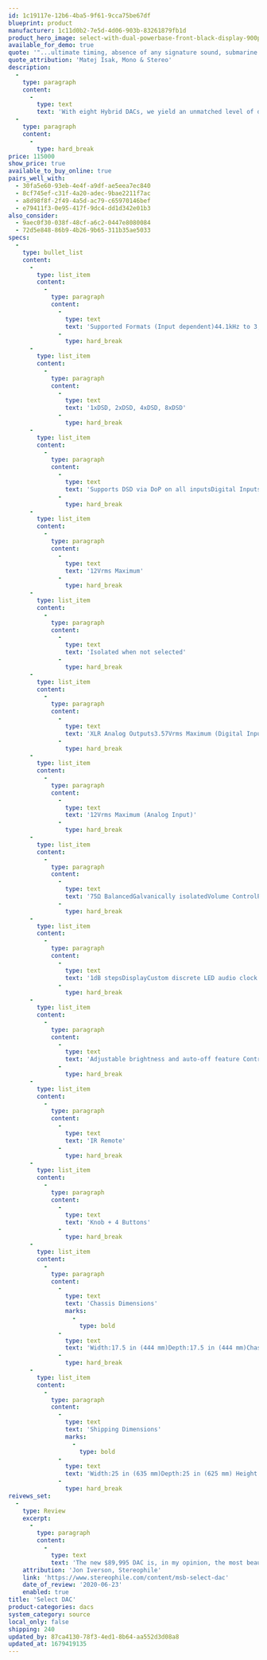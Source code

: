```yaml
---
id: 1c19117e-12b6-4ba5-9f61-9cca75be67df
blueprint: product
manufacturer: 1c11d0b2-7e5d-4d06-903b-83261879fb1d
product_hero_image: select-with-dual-powerbase-front-black-display-900px-1.jpg
available_for_demo: true
quote: '"...ultimate timing, absence of any signature sound, submarine like depths, enormous sense of space and instant ability to lock into the music."'
quote_attribution: 'Matej Isak, Mono & Stereo'
description:
  -
    type: paragraph
    content:
      -
        type: text
        text: 'With eight Hybrid DACs, we yield an unmatched level of detail, reproducing the musicality, soundstage, and texture of an original performance, bringing the artist to you. A fully balanced, ultra-high precision, discrete ladder DAC architecture ensures each note tells a story. Additionally, MSB’s robust in-house design enables the finest quality playback of PCM and native DSD, while our low impedance circuitry drives your amplification directly without adding coloration or buffering noise. The end result is a digital experience defying expectations.'
  -
    type: paragraph
    content:
      -
        type: hard_break
price: 115000
show_price: true
available_to_buy_online: true
pairs_well_with:
  - 30fa5e60-93eb-4e4f-a9df-ae5eea7ec840
  - 8cf745ef-c31f-4a20-adec-9bae2211f7ac
  - a8d98f8f-2f49-4a5d-ac79-c65970146bef
  - e79411f3-0e95-417f-9dc4-dd1d342e01b3
also_consider:
  - 9aec0f30-038f-48cf-a6c2-0447e8080084
  - 72d5e848-86b9-4b26-9b65-311b35ae5033
specs:
  -
    type: bullet_list
    content:
      -
        type: list_item
        content:
          -
            type: paragraph
            content:
              -
                type: text
                text: 'Supported Formats (Input dependent)44.1kHz to 3,072kHz PCM up to 32 bits'
              -
                type: hard_break
      -
        type: list_item
        content:
          -
            type: paragraph
            content:
              -
                type: text
                text: '1xDSD, 2xDSD, 4xDSD, 8xDSD'
              -
                type: hard_break
      -
        type: list_item
        content:
          -
            type: paragraph
            content:
              -
                type: text
                text: 'Supports DSD via DoP on all inputsDigital Inputs4x Advanced isolated input module slotsXLR Analog Inputs100kΩ Balanced'
              -
                type: hard_break
      -
        type: list_item
        content:
          -
            type: paragraph
            content:
              -
                type: text
                text: '12Vrms Maximum'
              -
                type: hard_break
      -
        type: list_item
        content:
          -
            type: paragraph
            content:
              -
                type: text
                text: 'Isolated when not selected'
              -
                type: hard_break
      -
        type: list_item
        content:
          -
            type: paragraph
            content:
              -
                type: text
                text: 'XLR Analog Outputs3.57Vrms Maximum (Digital Input)'
              -
                type: hard_break
      -
        type: list_item
        content:
          -
            type: paragraph
            content:
              -
                type: text
                text: '12Vrms Maximum (Analog Input)'
              -
                type: hard_break
      -
        type: list_item
        content:
          -
            type: paragraph
            content:
              -
                type: text
                text: '75Ω BalancedGalvanically isolatedVolume ControlPurely passive constant impedance analog attenuation'
              -
                type: hard_break
      -
        type: list_item
        content:
          -
            type: paragraph
            content:
              -
                type: text
                text: '1dB stepsDisplayCustom discrete LED audio clock synchronous display'
              -
                type: hard_break
      -
        type: list_item
        content:
          -
            type: paragraph
            content:
              -
                type: text
                text: 'Adjustable brightness and auto-off feature ControlsIsolated RS-232'
              -
                type: hard_break
      -
        type: list_item
        content:
          -
            type: paragraph
            content:
              -
                type: text
                text: 'IR Remote'
              -
                type: hard_break
      -
        type: list_item
        content:
          -
            type: paragraph
            content:
              -
                type: text
                text: 'Knob + 4 Buttons'
              -
                type: hard_break
      -
        type: list_item
        content:
          -
            type: paragraph
            content:
              -
                type: text
                text: 'Chassis Dimensions'
                marks:
                  -
                    type: bold
              -
                type: text
                text: 'Width:17.5 in (444 mm)Depth:17.5 in (444 mm)Chassis Height (Without Feet):3 in (79 mm) Stack height:3.625 in (92 mm)Weight:25.5 lbs (11 kg)Product Feet:M6X1 Thread'
              -
                type: hard_break
      -
        type: list_item
        content:
          -
            type: paragraph
            content:
              -
                type: text
                text: 'Shipping Dimensions'
                marks:
                  -
                    type: bold
              -
                type: text
                text: 'Width:25 in (635 mm)Depth:25 in (625 mm) Height:10 in (254 mm)Weight:55 lbs (24 kg)'
              -
                type: hard_break
reivews_set:
  -
    type: Review
    excerpt:
      -
        type: paragraph
        content:
          -
            type: text
            text: 'The new $89,995 DAC is, in my opinion, the most beautifully designed MSB product to date, with a seamless, softly-rounded (but serious-looking) case that can sit on the optional and matching analog and digital power supplies, themselves available for $19,995 extra. There is also a femto clock upgrade for $9,995, and a variety of digital input options, so all told this is one expensive beast with or without the add-ins. Analog output options include balanced and unbalanced and headphones.'
    attribution: 'Jon Iverson, Stereophile'
    link: 'https://www.stereophile.com/content/msb-select-dac'
    date_of_review: '2020-06-23'
    enabled: true
title: 'Select DAC'
product-categories: dacs
system_category: source
local_only: false
shipping: 240
updated_by: 87ca4130-78f3-4ed1-8b64-aa552d3d08a8
updated_at: 1679419135
---
```

